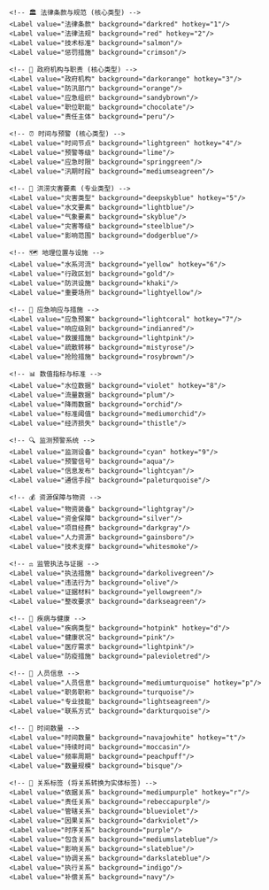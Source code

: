 <View>
  <!-- 文本内容 -->
  <Text name="text" value="$text"/>

  <!-- 洪涝灾害法律法规专门优化的实体标签 -->
  <Labels name="label" toName="text">
    
    <!-- 🏛️ 法律条款与规范 (核心类型) -->
    <Label value="法律条款" background="darkred" hotkey="1"/>
    <Label value="法律法规" background="red" hotkey="2"/>
    <Label value="技术标准" background="salmon"/>
    <Label value="惩罚措施" background="crimson"/>
    
    <!-- 🏢 政府机构与职责 (核心类型) -->
    <Label value="政府机构" background="darkorange" hotkey="3"/>
    <Label value="防汛部门" background="orange"/>
    <Label value="应急组织" background="sandybrown"/>
    <Label value="职位职能" background="chocolate"/>
    <Label value="责任主体" background="peru"/>
    
    <!-- ⏰ 时间与预警 (核心类型) -->
    <Label value="时间节点" background="lightgreen" hotkey="4"/>
    <Label value="预警等级" background="lime"/>
    <Label value="应急时限" background="springgreen"/>
    <Label value="汛期时段" background="mediumseagreen"/>
    
    <!-- 🌊 洪涝灾害要素 (专业类型) -->
    <Label value="灾害类型" background="deepskyblue" hotkey="5"/>
    <Label value="水文要素" background="lightblue"/>
    <Label value="气象要素" background="skyblue"/>
    <Label value="灾害等级" background="steelblue"/>
    <Label value="影响范围" background="dodgerblue"/>
    
    <!-- 🗺️ 地理位置与设施 -->
    <Label value="水系河流" background="yellow" hotkey="6"/>
    <Label value="行政区划" background="gold"/>
    <Label value="防洪设施" background="khaki"/>
    <Label value="重要场所" background="lightyellow"/>
    
    <!-- 🚨 应急响应与措施 -->
    <Label value="应急预案" background="lightcoral" hotkey="7"/>
    <Label value="响应级别" background="indianred"/>
    <Label value="救援措施" background="lightpink"/>
    <Label value="疏散转移" background="mistyrose"/>
    <Label value="抢险措施" background="rosybrown"/>
    
    <!-- 📊 数值指标与标准 -->
    <Label value="水位数据" background="violet" hotkey="8"/>
    <Label value="流量数据" background="plum"/>
    <Label value="降雨数据" background="orchid"/>
    <Label value="标准阈值" background="mediumorchid"/>
    <Label value="经济损失" background="thistle"/>
    
    <!-- 🔍 监测预警系统 -->
    <Label value="监测设备" background="cyan" hotkey="9"/>
    <Label value="预警信号" background="aqua"/>
    <Label value="信息发布" background="lightcyan"/>
    <Label value="通信手段" background="paleturquoise"/>
    
    <!-- 💰 资源保障与物资 -->
    <Label value="物资装备" background="lightgray"/>
    <Label value="资金保障" background="silver"/>
    <Label value="项目经费" background="darkgray"/>
    <Label value="人力资源" background="gainsboro"/>
    <Label value="技术支撑" background="whitesmoke"/>
    
    <!-- ⚖️ 监管执法与证据 -->
    <Label value="执法措施" background="darkolivegreen"/>
    <Label value="违法行为" background="olive"/>
    <Label value="证据材料" background="yellowgreen"/>
    <Label value="整改要求" background="darkseagreen"/>
    
    <!-- 🏥 疾病与健康 -->
    <Label value="疾病类型" background="hotpink" hotkey="d"/>
    <Label value="健康状况" background="pink"/>
    <Label value="医疗需求" background="lightpink"/>
    <Label value="防疫措施" background="palevioletred"/>
    
    <!-- 👥 人员信息 -->
    <Label value="人员信息" background="mediumturquoise" hotkey="p"/>
    <Label value="职务职称" background="turquoise"/>
    <Label value="专业技能" background="lightseagreen"/>
    <Label value="联系方式" background="darkturquoise"/>
    
    <!-- 🔢 时间数量 -->
    <Label value="时间数量" background="navajowhite" hotkey="t"/>
    <Label value="持续时间" background="moccasin"/>
    <Label value="频率周期" background="peachpuff"/>
    <Label value="数量规模" background="bisque"/>
    
    <!-- 🔗 关系标签 (将关系转换为实体标签) -->
    <Label value="依据关系" background="mediumpurple" hotkey="r"/>
    <Label value="责任关系" background="rebeccapurple"/>
    <Label value="管辖关系" background="blueviolet"/>
    <Label value="因果关系" background="darkviolet"/>
    <Label value="时序关系" background="purple"/>
    <Label value="包含关系" background="mediumslateblue"/>
    <Label value="影响关系" background="slateblue"/>
    <Label value="协调关系" background="darkslateblue"/>
    <Label value="执行关系" background="indigo"/>
    <Label value="补偿关系" background="navy"/>
    
  </Labels>
</View>